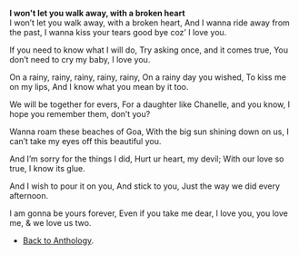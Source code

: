 **I won't let you walk away, with a broken heart**  
I won’t let you walk away, with a broken heart,
And I wanna ride away from the past,
I wanna kiss your tears good bye coz’ I love you.  

If you need to know what I will do,
Try asking once, and it comes true,
You don’t need to cry my baby, I love you.  

On a rainy, rainy, rainy, rainy, rainy,
On a rainy day you wished,
To kiss me on my lips,
And I know what you mean by it too.  

We will be together for evers,
For a daughter like Chanelle, and you know,
I hope you remember them, don’t you?

Wanna roam these beaches of Goa,
With the big sun shining down on us,
I can’t take my eyes off this beautiful you.  

And I’m sorry for the things I did,
Hurt ur heart, my devil;
With our love so true, I know its glue.  

And I wish to pour it on you,
And stick to you,
Just the way we did every afternoon.  

I am gonna be yours forever,
Even if you take me dear,
I love you, you love me, & we love us two.  

- <a href="https://kushalsamant.github.io/anthology.html">Back to Anthology</a>.  